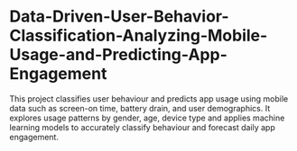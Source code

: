 # Data-Driven-User-Behavior-Classification-Analyzing-Mobile-Usage-and-Predicting-App-Engagement
This project classifies user behaviour and predicts app usage using mobile data such as screen-on time, battery drain, and user demographics. It explores usage patterns by gender, age, device type and applies machine learning models to accurately classify behaviour and forecast daily app engagement.
